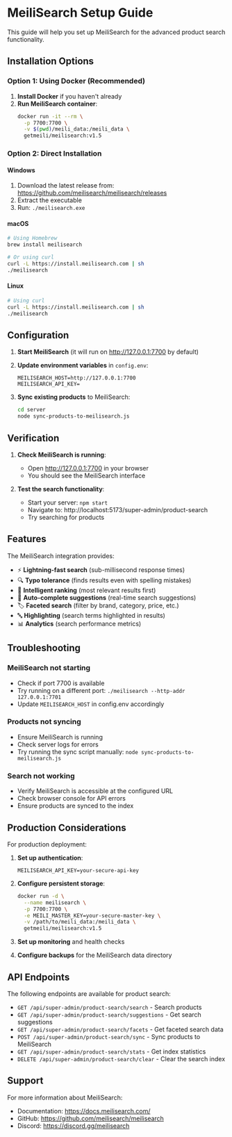 # MeiliSearch Setup Guide

This guide will help you set up MeiliSearch for the advanced product search functionality.

## Installation Options

### Option 1: Using Docker (Recommended)

1. **Install Docker** if you haven't already
2. **Run MeiliSearch container**:
   ```bash
   docker run -it --rm \
     -p 7700:7700 \
     -v $(pwd)/meili_data:/meili_data \
     getmeili/meilisearch:v1.5
   ```

### Option 2: Direct Installation

#### Windows
1. Download the latest release from: https://github.com/meilisearch/meilisearch/releases
2. Extract the executable
3. Run: `./meilisearch.exe`

#### macOS
```bash
# Using Homebrew
brew install meilisearch

# Or using curl
curl -L https://install.meilisearch.com | sh
./meilisearch
```

#### Linux
```bash
# Using curl
curl -L https://install.meilisearch.com | sh
./meilisearch
```

## Configuration

1. **Start MeiliSearch** (it will run on http://127.0.0.1:7700 by default)

2. **Update environment variables** in `config.env`:
   ```env
   MEILISEARCH_HOST=http://127.0.0.1:7700
   MEILISEARCH_API_KEY=
   ```

3. **Sync existing products** to MeiliSearch:
   ```bash
   cd server
   node sync-products-to-meilisearch.js
   ```

## Verification

1. **Check MeiliSearch is running**:
   - Open http://127.0.0.1:7700 in your browser
   - You should see the MeiliSearch interface

2. **Test the search functionality**:
   - Start your server: `npm start`
   - Navigate to: http://localhost:5173/super-admin/product-search
   - Try searching for products

## Features

The MeiliSearch integration provides:

- ⚡ **Lightning-fast search** (sub-millisecond response times)
- 🔍 **Typo tolerance** (finds results even with spelling mistakes)
- 🎯 **Intelligent ranking** (most relevant results first)
- 📝 **Auto-complete suggestions** (real-time search suggestions)
- 🏷️ **Faceted search** (filter by brand, category, price, etc.)
- 🔤 **Highlighting** (search terms highlighted in results)
- 📊 **Analytics** (search performance metrics)

## Troubleshooting

### MeiliSearch not starting
- Check if port 7700 is available
- Try running on a different port: `./meilisearch --http-addr 127.0.0.1:7701`
- Update `MEILISEARCH_HOST` in config.env accordingly

### Products not syncing
- Ensure MeiliSearch is running
- Check server logs for errors
- Try running the sync script manually: `node sync-products-to-meilisearch.js`

### Search not working
- Verify MeiliSearch is accessible at the configured URL
- Check browser console for API errors
- Ensure products are synced to the index

## Production Considerations

For production deployment:

1. **Set up authentication**:
   ```env
   MEILISEARCH_API_KEY=your-secure-api-key
   ```

2. **Configure persistent storage**:
   ```bash
   docker run -d \
     --name meilisearch \
     -p 7700:7700 \
     -e MEILI_MASTER_KEY=your-secure-master-key \
     -v /path/to/meili_data:/meili_data \
     getmeili/meilisearch:v1.5
   ```

3. **Set up monitoring** and health checks
4. **Configure backups** for the MeiliSearch data directory

## API Endpoints

The following endpoints are available for product search:

- `GET /api/super-admin/product-search/search` - Search products
- `GET /api/super-admin/product-search/suggestions` - Get search suggestions
- `GET /api/super-admin/product-search/facets` - Get faceted search data
- `POST /api/super-admin/product-search/sync` - Sync products to MeiliSearch
- `GET /api/super-admin/product-search/stats` - Get index statistics
- `DELETE /api/super-admin/product-search/clear` - Clear the search index

## Support

For more information about MeiliSearch:
- Documentation: https://docs.meilisearch.com/
- GitHub: https://github.com/meilisearch/meilisearch
- Discord: https://discord.gg/meilisearch
